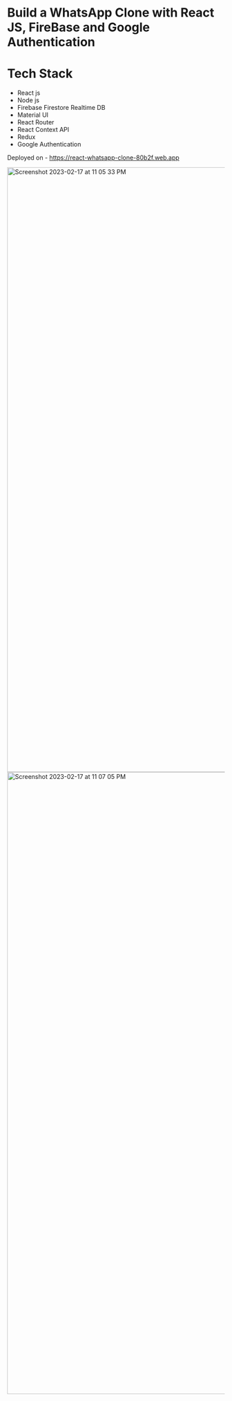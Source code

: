 # Build a WhatsApp Clone with React JS, FireBase and Google Authentication

# Tech Stack
- React js
- Node js
- Firebase Firestore Realtime DB
- Material UI
- React Router
- React Context API
- Redux
- Google Authentication

Deployed on - https://react-whatsapp-clone-80b2f.web.app

<img width="1400" alt="Screenshot 2023-02-17 at 11 05 33 PM" src="https://user-images.githubusercontent.com/101616957/219727580-3b713308-453e-409e-b137-0be44d5018ff.png">

<img width="1440" alt="Screenshot 2023-02-17 at 11 07 05 PM" src="https://user-images.githubusercontent.com/101616957/219728548-e9e11ff8-e1d4-4220-81c2-713c16917ee5.png">
